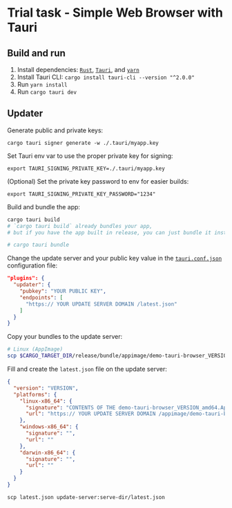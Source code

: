 # Trial task - Simple Web Browser with Tauri 

## Build and run

1. Install dependencies: [`Rust`](https://rustup.rs/),
[`Tauri`](https://v2.tauri.app/v1/guides/getting-started/prerequisites),
and [`yarn`](https://classic.yarnpkg.com/lang/en/docs/install)
2. Install Tauri CLI: `cargo install tauri-cli --version "^2.0.0"`
3. Run `yarn install`
4. Run `cargo tauri dev`

## Updater

Generate public and private keys: 

`cargo tauri signer generate -w ./.tauri/myapp.key`

Set Tauri env var to use the proper private key for signing:

`export TAURI_SIGNING_PRIVATE_KEY=./.tauri/myapp.key`

(Optional) Set the private key password to env for easier builds:

`export TAURI_SIGNING_PRIVATE_KEY_PASSWORD="1234"`

Build and bundle the app:

```bash
cargo tauri build
# `cargo tauri build` already bundles your app, 
# but if you have the app built in release, you can just bundle it instead

# cargo tauri bundle
```

Change the update server and your public key value in
the [`tauri.conf.json`](./src-tauri/tauri.conf.json) configuration file:

```json
"plugins": {
  "updater": {
    "pubkey": "YOUR PUBLIC KEY",
    "endpoints": [
      "https:// YOUR UPDATE SERVER DOMAIN /latest.json"
    ]
  }
}
```

Copy your bundles to the update server:

```bash
# Linux (AppImage)
scp $CARGO_TARGET_DIR/release/bundle/appimage/demo-tauri-browser_VERSION_amd64.* update-server:serve-dir/appimage
```

Fill and create the `latest.json` file on the update server:

```json
{
  "version": "VERSION",
  "platforms": {
    "linux-x86_64": {
      "signature": "CONTENTS OF THE demo-tauri-browser_VERSION_amd64.AppImage.sig FILE",
      "url": "https:// YOUR UPDATE SERVER DOMAIN /appimage/demo-tauri-browser_VERSION_amd64.AppImage"
    },
    "windows-x86_64": {
      "signature": "",
      "url": ""
    },
    "darwin-x86_64": {
      "signature": "",
      "url": ""
    }
  }
}
```

```
scp latest.json update-server:serve-dir/latest.json
```